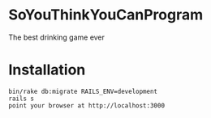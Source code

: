 # SoYouThinkYouCanProgram
The best drinking game ever

# Installation
```
bin/rake db:migrate RAILS_ENV=development
rails s
point your browser at http://localhost:3000
```
